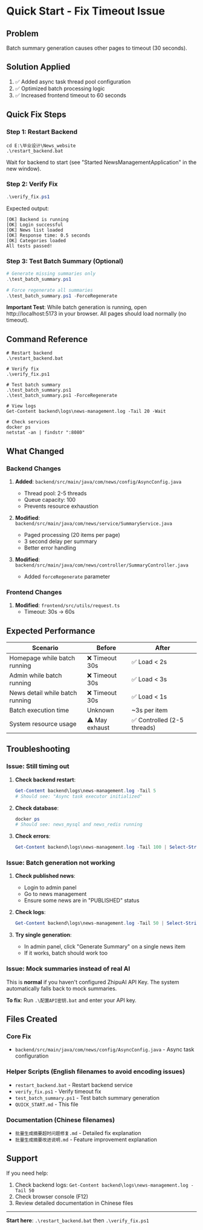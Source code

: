 # Quick Start - Fix Timeout Issue

## Problem
Batch summary generation causes other pages to timeout (30 seconds).

## Solution Applied
1. ✅ Added async task thread pool configuration
2. ✅ Optimized batch processing logic
3. ✅ Increased frontend timeout to 60 seconds

## Quick Fix Steps

### Step 1: Restart Backend

```batch
cd E:\毕业设计\News_website
.\restart_backend.bat
```

Wait for backend to start (see "Started NewsManagementApplication" in the new window).

### Step 2: Verify Fix

```powershell
.\verify_fix.ps1
```

Expected output:
```
[OK] Backend is running
[OK] Login successful
[OK] News list loaded
[OK] Response time: 0.5 seconds
[OK] Categories loaded
All tests passed!
```

### Step 3: Test Batch Summary (Optional)

```powershell
# Generate missing summaries only
.\test_batch_summary.ps1

# Force regenerate all summaries
.\test_batch_summary.ps1 -ForceRegenerate
```

**Important Test**: While batch generation is running, open http://localhost:5173 in your browser. All pages should load normally (no timeout).

## Command Reference

```batch
# Restart backend
.\restart_backend.bat

# Verify fix
.\verify_fix.ps1

# Test batch summary
.\test_batch_summary.ps1
.\test_batch_summary.ps1 -ForceRegenerate

# View logs
Get-Content backend\logs\news-management.log -Tail 20 -Wait

# Check services
docker ps
netstat -an | findstr ":8080"
```

## What Changed

### Backend Changes

1. **Added**: `backend/src/main/java/com/news/config/AsyncConfig.java`
   - Thread pool: 2-5 threads
   - Queue capacity: 100
   - Prevents resource exhaustion

2. **Modified**: `backend/src/main/java/com/news/service/SummaryService.java`
   - Paged processing (20 items per page)
   - 3 second delay per summary
   - Better error handling

3. **Modified**: `backend/src/main/java/com/news/controller/SummaryController.java`
   - Added `forceRegenerate` parameter

### Frontend Changes

1. **Modified**: `frontend/src/utils/request.ts`
   - Timeout: 30s → 60s

## Expected Performance

| Scenario | Before | After |
|----------|--------|-------|
| Homepage while batch running | ❌ Timeout 30s | ✅ Load < 2s |
| Admin while batch running | ❌ Timeout 30s | ✅ Load < 3s |
| News detail while batch running | ❌ Timeout 30s | ✅ Load < 1s |
| Batch execution time | Unknown | ~3s per item |
| System resource usage | ⚠️ May exhaust | ✅ Controlled (2-5 threads) |

## Troubleshooting

### Issue: Still timing out

1. **Check backend restart**:
   ```powershell
   Get-Content backend\logs\news-management.log -Tail 5
   # Should see: "Async task executor initialized"
   ```

2. **Check database**:
   ```powershell
   docker ps
   # Should see: news_mysql and news_redis running
   ```

3. **Check errors**:
   ```powershell
   Get-Content backend\logs\news-management.log -Tail 100 | Select-String "ERROR"
   ```

### Issue: Batch generation not working

1. **Check published news**:
   - Login to admin panel
   - Go to news management
   - Ensure some news are in "PUBLISHED" status

2. **Check logs**:
   ```powershell
   Get-Content backend\logs\news-management.log -Tail 50 | Select-String "batch"
   ```

3. **Try single generation**:
   - In admin panel, click "Generate Summary" on a single news item
   - If it works, batch should work too

### Issue: Mock summaries instead of real AI

This is **normal** if you haven't configured ZhipuAI API Key. The system automatically falls back to mock summaries.

**To fix**: Run `.\配置API密钥.bat` and enter your API key.

## Files Created

### Core Fix
- `backend/src/main/java/com/news/config/AsyncConfig.java` - Async task configuration

### Helper Scripts (English filenames to avoid encoding issues)
- `restart_backend.bat` - Restart backend service
- `verify_fix.ps1` - Verify timeout fix
- `test_batch_summary.ps1` - Test batch summary generation
- `QUICK_START.md` - This file

### Documentation (Chinese filenames)
- `批量生成摘要超时问题修复.md` - Detailed fix explanation
- `批量生成摘要改进说明.md` - Feature improvement explanation

## Support

If you need help:
1. Check backend logs: `Get-Content backend\logs\news-management.log -Tail 50`
2. Check browser console (F12)
3. Review detailed documentation in Chinese files

---

**Start here**: `.\restart_backend.bat` then `.\verify_fix.ps1`


